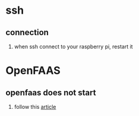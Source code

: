 # ssh
## connection
1. when ssh connect to your raspberry pi, restart it



# OpenFAAS
## openfaas does not start
1. follow this [article](https://docs.openfaas.com/deployment/troubleshooting/)